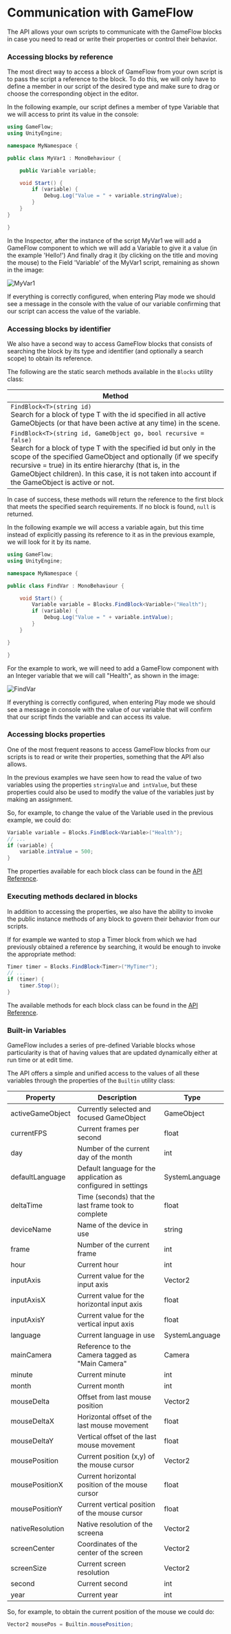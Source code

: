 # Communication with GameFlow

The API allows your own scripts to communicate with the GameFlow blocks in case you need to read or write their properties or control their behavior.

### Accessing blocks by reference

The most direct way to access a block of GameFlow from your own script is to pass the script a reference to the block. To do this, we will only have to define a member in our script of the desired type and make sure to drag or choose the corresponding object in the editor.

In the following example, our script defines a member of type Variable that we will access to print its value in the console:

```c#
using GameFlow;
using UnityEngine;

namespace MyNamespace {

public class MyVar1 : MonoBehaviour {

	public Variable variable;

	void Start() {
        if (variable) {
			Debug.Log("Value = " + variable.stringValue);
        }
	}
}

}
```

In the Inspector, after the instance of the script MyVar1 we will add a GameFlow component to which we will add a Variable to give it a value (in the example 'Hello!') And finally drag it (by clicking on the title and moving the mouse) to the Field 'Variable' of the MyVar1 script, remaining as shown in the image:

![MyVar1](../.gitbook/assets/api-MyVar1.png)

If everything is correctly configured, when entering Play mode we should see a message in the console with the value of our variable confirming that our script can access the value of the variable.

### Accessing blocks by identifier

We also have a second way to access GameFlow blocks that consists of searching the block by its type and identifier (and optionally a search scope) to obtain its reference.

The following are the static search methods available in the `Blocks` utility class:

| Method |
|--------|
| `FindBlock<T>(string id)`<br>Search for a block of type T with the id specified in all active GameObjects (or that have been active at any time) in the scene. |
| `FindBlock<T>(string id, GameObject go, bool recursive = false)`<br>Search for a block of type T with the specified id but only in the scope of the specified GameObject and optionally (if we specify recursive = true) in its entire hierarchy (that is, in the GameObject children). In this case, it is not taken into account if the GameObject is active or not. |

In case of success, these methods will return the reference to the first block that meets the specified search requirements. If no block is found, `null` is returned.

In the following example we will access a variable again, but this time instead of explicitly passing its reference to it as in the previous example, we will look for it by its name.

```c#
using GameFlow;
using UnityEngine;

namespace MyNamespace {

public class FindVar : MonoBehaviour {

	void Start() {
		Variable variable = Blocks.FindBlock<Variable>("Health");
        if (variable) {
			Debug.Log("Value = " + variable.intValue);
        }
	}

}

}
```

For the example to work, we will need to add a GameFlow component with an Integer variable that we will call "Health", as shown in the image:

![FindVar](../.gitbook/assets/api-FindVar.png)

If everything is correctly configured, when entering Play mode we should see a message in console with the value of our variable that will confirm that our script finds the variable and can access its value.

### Accessing blocks properties

One of the most frequent reasons to access GameFlow blocks from our scripts is to read or write their properties, something that the API also allows.

In the previous examples we have seen how to read the value of two variables using the properties `stringValue` and` intValue`, but these properties could also be used to modify the value of the variables just by making an assignment.

So, for example, to change the value of the Variable used in the previous example, we could do:

```c#
Variable variable = Blocks.FindBlock<Variable>("Health");
// ...
if (variable) {
	variable.intValue = 500;
}
```

The properties available for each block class can be found in the [API Reference](reference.md).

### Executing methods declared in blocks

In addition to accessing the properties, we also have the ability to invoke the public instance methods of any block to govern their behavior from our scripts.

If for example we wanted to stop a Timer block from which we had previously obtained a reference by searching, it would be enough to invoke the appropriate method:

```c#
Timer timer = Blocks.FindBlock<Timer>("MyTimer");
// ...
if (timer) {
    timer.Stop();
}
```

The available methods for each block class can be found in the [API Reference](reference.md).

### Built-in Variables

GameFlow includes a series of pre-defined Variable blocks whose particularity is that of having values that are updated dynamically either at run time or at edit time.

The API offers a simple and unified access to the values of all these variables through the properties of the `Builtin` utility class:

| Property         | Description                                                     | Type         |
|------------------|-----------------------------------------------------------------|--------------|
| activeGameObject | Currently selected and focused GameObject                       | GameObject   |
| currentFPS       | Current frames per second                                       | float        |
| day              | Number of the current day of the month                          | int          |
| defaultLanguage  | Default language for the application as configured in settings  | SystemLanguage |
| deltaTime        | Time (seconds) that the last frame took to complete             | float        |
| deviceName       | Name of the device in use                                       | string       |
| frame            | Number of the current frame                                     | int          |
| hour             | Current hour                                                    | int          |
| inputAxis        | Current value for the input axis                                | Vector2      |
| inputAxisX       | Current value for the horizontal input axis                     | float        |
| inputAxisY       | Current value for the vertical input axis                       | float        |
| language         | Current language in use                                         | SystemLanguage |
| mainCamera       | Reference to the Camera tagged as "Main Camera"                 | Camera       |
| minute           | Current minute                                                  | int          |
| month            | Current month                                                   | int          |
| mouseDelta       | Offset from last mouse position                                 | Vector2      |
| mouseDeltaX      | Horizontal offset of the last mouse movement                    | float        |
| mouseDeltaY      | Vertical offset of the last mouse movement                      | float        |
| mousePosition    | Current position (x,y) of the mouse cursor                      | Vector2      |
| mousePositionX   | Current horizontal position of the mouse cursor                 | float        |
| mousePositionY   | Current vertical position of the mouse cursor                   | float        |
| nativeResolution | Native resolution of the screena                                | Vector2      |
| screenCenter     | Coordinates of the center of the screen                         | Vector2      |
| screenSize       | Current screen resolution                                       | Vector2      |
| second           | Current second                                                  | int          |
| year             | Current year                                                    | int          |

So, for example, to obtain the current position of the mouse we could do:

```c#
Vector2 mousePos = Builtin.mousePosition;
```
